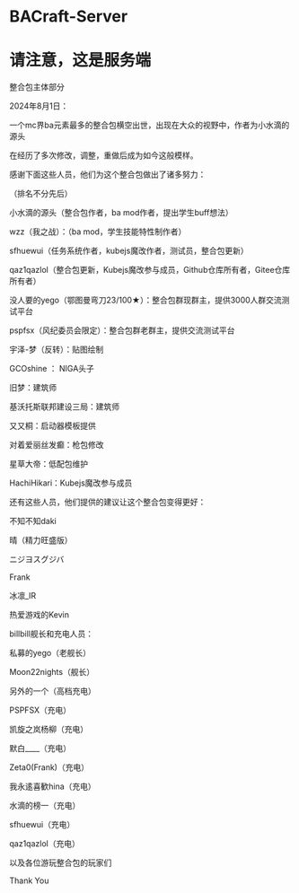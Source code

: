 # BACraft-Server

# 请注意，这是服务端

整合包主体部分

2024年8月1日：

一个mc界ba元素最多的整合包横空出世，出现在大众的视野中，作者为小水滴的源头

在经历了多次修改，调整，重做后成为如今这般模样。

感谢下面这些人员，他们为这个整合包做出了诸多努力：

（排名不分先后）

小水滴的源头（整合包作者，ba mod作者，提出学生buff想法）

wzz（我之战）：（ba mod，学生技能特性制作者）

sfhuewui（任务系统作者，kubejs魔改作者，测试员，整合包更新）

qaz1qazlol（整合包更新，Kubejs魔改参与成员，Github仓库所有者，Gitee仓库所有者）

没人要的yego（鄂图曼弯刀23/100★）：整合包群现群主，提供3000人群交流测试平台

pspfsx（风纪委员会限定）：整合包群老群主，提供交流测试平台

宇泽-梦（反转）：贴图绘制

GCOshine ： NIGA头子

旧梦：建筑师

基沃托斯联邦建设三局：建筑师

又又桐：启动器模板提供

对着爱丽丝发癫：枪包修改

星草大帝：低配包维护

HachiHikari：Kubejs魔改参与成员

还有这些人员，他们提供的建议让这个整合包变得更好：

不知不知daki

晴（精力旺盛版）

ニジヨスグジバ

Frank

冰凛_IR

热爱游戏的Kevin



billbill舰长和充电人员：

私募的yego（老舰长）

Moon22nights（舰长）

另外的一个（高档充电）

PSPFSX（充电）

凯旋之岚杨柳（充电）

默白____（充电）

Zeta0(Frank)（充电）

我永逺喜歓hina（充电）

水滴的榜一（充电）

sfhuewui（充电）

qaz1qazlol（充电）




以及各位游玩整合包的玩家们

Thank You

